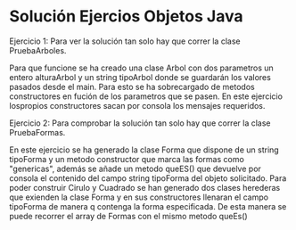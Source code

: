# Solución Ejercios Objetos Java

Ejercicio 1: Para ver la solución tan solo hay que correr la clase PruebaArboles.

Para que funcione se ha creado una clase Arbol con dos parametros un entero alturaArbol 
y un string tipoArbol donde se guardarán los valores pasados desde el main. Para esto 
se ha sobrecargado de metodos constructores en fución de los parametros que se pasen.
En este ejercicio lospropios constructores sacan por consola los mensajes requeridos.

Ejercicio 2: Para comprobar la solución tan solo hay que correr la clase PruebaFormas. 

En este ejercicio se ha generado la clase Forma que dispone de un string tipoForma y un 
metodo constructor que marca las formas como "genericas", además se añade un metodo queES()
que devuelve por consola el contenido del campo string tipoForma del objeto solicitado.
Para poder construir Cirulo y Cuadrado se han generado dos clases herederas que exienden
la clase Forma y en sus constructores llenaran el campo tipoForma de manera q contenga la 
forma especificada.
De esta manera se puede recorrer el array de Formas con el mismo metodo queEs()
